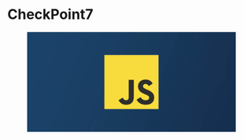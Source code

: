 # CheckPoint7

<figure><img src=".gitbook/assets/1628644950-javascript.png" alt=""><figcaption></figcaption></figure>
